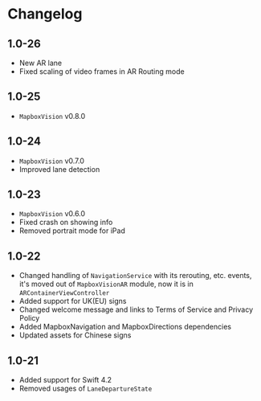 # Changelog

## 1.0-26

- New AR lane
- Fixed scaling of video frames in AR Routing mode

## 1.0-25

- `MapboxVision` v0.8.0

## 1.0-24

- `MapboxVision` v0.7.0
- Improved lane detection

## 1.0-23

- `MapboxVision` v0.6.0
- Fixed crash on showing info
- Removed portrait mode for iPad

## 1.0-22

- Changed handling of `NavigationService` with its rerouting, etc. events, it's moved out of `MapboxVisionAR` module, now it is in `ARContainerViewController`
- Added support for UK(EU) signs
- Changed welcome message and links to Terms of Service and Privacy Policy
- Added MapboxNavigation and MapboxDirections dependencies
- Updated assets for Chinese signs

## 1.0-21

- Added support for Swift 4.2
- Removed usages of `LaneDepartureState`
